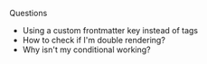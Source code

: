 Questions

- Using a custom frontmatter key instead of tags
- How to check if I'm double rendering?
- Why isn't my conditional working?
